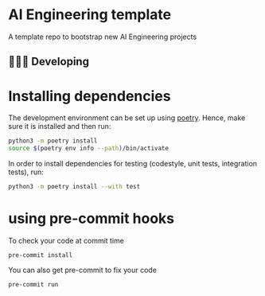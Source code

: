 # AI Engineering template

A template repo to bootstrap new AI Engineering projects

## 🧑🏿‍💻 Developing

# Installing dependencies

The development environment can be set up using
[poetry](https://python-poetry.org/docs/#installation). Hence, make sure it is
installed and then run:

```bash
python3 -m poetry install
source $(poetry env info --path)/bin/activate
```

In order to install dependencies for testing (codestyle, unit tests, integration tests),
run:

```bash
python3 -m poetry install --with test
```

# using pre-commit hooks
To check your code at commit time
```
pre-commit install
```

You can also get pre-commit to fix your code
```
pre-commit run
```

